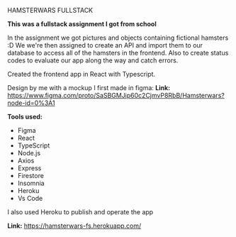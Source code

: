 HAMSTERWARS FULLSTACK

**This was a fullstack assignment I got from school**

In the assignment we got pictures and objects containing fictional hamsters :D 
We we're then assigned to create an API and import them to our database to access all of the hamsters in the frontend. 
Also to create status codes to evaluate our app along the way and catch errors.

Created the frontend app in React with Typescript. 

Design by me with a mockup I first made in figma:
**Link:** https://www.figma.com/proto/SaSBGMJip60c2CjmvP8RbB/Hamsterwars?node-id=0%3A1



**Tools used:**

- Figma
- React
- TypeScript
- Node.js
- Axios
- Express
- Firestore
- Insomnia
- Heroku
- Vs Code


I also used Heroku to publish and operate the app 

**Link:** https://hamsterwars-fs.herokuapp.com/
